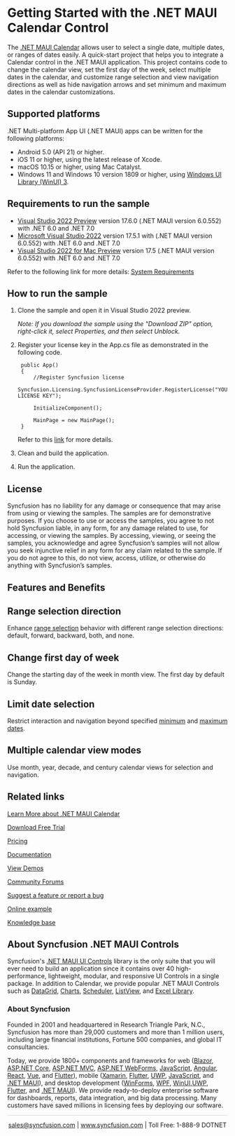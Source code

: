 # Getting Started with the .NET MAUI Calendar Control

The [.NET MAUI Calendar](https://www.syncfusion.com/maui-controls/maui-calendar?utm_source=github&utm_medium=listing&utm_campaign=maui-calendar-github-samples) allows user to select a single date, multiple dates, or ranges of dates easily. A quick-start project that helps you to integrate a Calendar control in the .NET MAUI application. This project contains code to change the calendar view, set the first day of the week, select multiple dates in the calendar, and customize range selection and view navigation directions as well as hide navigation arrows and set minimum and maximum dates in the calendar customizations.

## Supported platforms

.NET Multi-platform App UI (.NET MAUI) apps can be written for the following platforms:

* Android 5.0 (API 21) or higher.
* iOS 11 or higher, using the latest release of Xcode.
* macOS 10.15 or higher, using Mac Catalyst.
* Windows 11 and Windows 10 version 1809 or higher, using [Windows UI Library (WinUI) 3](https://learn.microsoft.com/en-us/windows/apps/winui/winui3/).

## Requirements to run the sample

* [Visual Studio 2022 Preview](https://learn.microsoft.com/en-us/visualstudio/releases/2022/release-notes-preview) version 17.6.0 (.NET MAUI version 6.0.552) with .NET 6.0 and .NET 7.0
* [Microsoft Visual Studio 2022](https://learn.microsoft.com/en-us/visualstudio/releases/2022/release-notes) version 17.5.1 with (.NET MAUI version 6.0.552) with .NET 6.0 and .NET 7.0
* [Visual Studio 2022 for Mac Preview](https://visualstudio.microsoft.com/vs/mac/) version 17.5 (.NET MAUI version 6.0.552) with .NET 6.0 and .NET 7.0

Refer to the following link for more details: [System Requirements](https://help.syncfusion.com/maui/system-requirements)

## How to run the sample

1. Clone the sample and open it in Visual Studio 2022 preview.
   
   *Note: If you download the sample using the "Download ZIP" option, right-click it, select Properties, and then select Unblock.*

2. Register your license key in the App.cs file as demonstrated in the following code.

		public App()
		{
			//Register Syncfusion license
			Syncfusion.Licensing.SyncfusionLicenseProvider.RegisterLicense("YOUR LICENSE KEY");
		
			InitializeComponent();
		
			MainPage = new MainPage();
		}
		
	Refer to this [link](https://help.syncfusion.com/maui/licensing/overview) for more details.
	
3. Clean and build the application.

4. Run the application.

## License

Syncfusion has no liability for any damage or consequence that may arise from using or viewing the samples. The samples are for demonstrative purposes. If you choose to use or access the samples, you agree to not hold Syncfusion liable, in any form, for any damage related to use, for accessing, or viewing the samples. By accessing, viewing, or seeing the samples, you acknowledge and agree Syncfusion’s samples will not allow you seek injunctive relief in any form for any claim related to the sample. If you do not agree to this, do not view, access, utilize, or otherwise do anything with Syncfusion’s samples.

## Features and Benefits

## Range selection direction
Enhance [range selection](https://help.syncfusion.com/maui/calendar/selections#range-selection?utm_source=github&utm_medium=listing&utm_campaign=maui-calendar-github-samples) behavior with different range selection directions: default, forward, backward, both, and none.

## Change first day of week
Change the starting day of the week in month view. The first day by default is Sunday.

## Limit date selection
Restrict interaction and navigation beyond specified [minimum](https://help.syncfusion.com/maui/calendar/date-restrictions#minimum-date?utm_source=github&utm_medium=listing&utm_campaign=maui-calendar-github-samples) and [maximum dates](https://help.syncfusion.com/maui/calendar/date-restrictions#maximum-date?utm_source=github&utm_medium=listing&utm_campaign=maui-calendar-github-samples).

## Multiple calendar view modes
Use month, year, decade, and century calendar views for selection and navigation.

## Related links
[Learn More about .NET MAUI Calendar](https://www.syncfusion.com/maui-controls/maui-calendar?utm_source=github&utm_medium=listing&utm_campaign=maui-calendar-github-samples)

[Download Free Trial](https://www.syncfusion.com/downloads/maui?utm_source=github&utm_medium=listing&utm_campaign=maui-calendar-github-samples)

[Pricing](https://www.syncfusion.com/sales/teamlicense?utm_source=github&utm_medium=listing&utm_campaign=maui-calendar-github-samples)

[Documentation](https://help.syncfusion.com/maui/calendar/getting-started?utm_source=github&utm_medium=listing&utm_campaign=maui-calendar-github-samples)

[View Demos](https://github.com/SyncfusionExamples/getting-started-with-the-dotnet-maui-calendar-control?utm_source=github&utm_medium=listing&utm_campaign=maui-calendar-github-samples)

[Community Forums](https://www.syncfusion.com/forums/maui?utm_source=github&utm_medium=listing&utm_campaign=maui-calendar-github-samples)

[Suggest a feature or report a bug](https://www.syncfusion.com/feedback/maui?utm_source=github&utm_medium=listing&utm_campaign=maui-calendar-github-samples)

[Online example](https://github.com/syncfusion/maui-demos/tree/master/MAUI/Calendar?utm_source=github&utm_medium=listing&utm_campaign=maui-calendar-github-samples)

[Knowledge base](https://support.syncfusion.com/kb?utm_source=github&utm_medium=listing&utm_campaign=maui-calendar-github-samples)

## About Syncfusion .NET MAUI Controls

Syncfusion's [.NET MAUI UI Controls](https://www.syncfusion.com/maui-controls?utm_source=github&utm_medium=listing&utm_campaign=maui-calendar-github-samples) library is the only suite that you will ever need to build an application since it contains over 40 high-performance, lightweight, modular, and responsive UI Controls in a single package. In addition to Calendar, we provide popular .NET MAUI Controls such as [DataGrid](https://www.syncfusion.com/maui-controls/maui-datagrid?utm_source=github&utm_medium=listing&utm_campaign=maui-calendar-github-samples), [Charts](https://www.syncfusion.com/maui-controls/maui-cartesian-charts?utm_source=github&utm_medium=listing&utm_campaign=maui-calendar-github-samples), [Scheduler](https://www.syncfusion.com/maui-controls/maui-scheduler?utm_source=github&utm_medium=listing&utm_campaign=maui-calendar-github-samples), [ListView](https://www.syncfusion.com/maui-controls/maui-listview?utm_source=github&utm_medium=listing&utm_campaign=maui-calendar-github-samples), and [Excel Library](https://www.syncfusion.com/document-processing/excel-framework/maui?utm_source=github&utm_medium=listing&utm_campaign=maui-calendar-github-samples).

### About Syncfusion
Founded in 2001 and headquartered in Research Triangle Park, N.C., Syncfusion has more than 29,000 customers and more than 1 million users, including large financial institutions, Fortune 500 companies, and global IT consultancies.

Today, we provide 1800+ components and frameworks for web ([Blazor](https://www.syncfusion.com/blazor-components?utm_source=github&utm_medium=listing&utm_campaign=maui-calendar-github-samples), [ASP.NET Core](https://www.syncfusion.com/aspnet-core-ui-controls?utm_source=github&utm_medium=listing&utm_campaign=maui-calendar-github-samples), [ASP.NET MVC](https://www.syncfusion.com/aspnet-mvc-ui-controls?utm_source=github&utm_medium=listing&utm_campaign=maui-calendar-github-samples), [ASP.NET WebForms](https://www.syncfusion.com/jquery/aspnet-webforms-ui-controls?utm_source=github&utm_medium=listing&utm_campaign=maui-calendar-github-samples), [JavaScript](https://www.syncfusion.com/javascript-ui-controls?utm_source=github&utm_medium=listing&utm_campaign=maui-calendar-github-samples), [Angular](https://www.syncfusion.com/angular-components?utm_source=github&utm_medium=listing&utm_campaign=maui-calendar-github-samples), [React](https://www.syncfusion.com/react-components?utm_source=github&utm_medium=listing&utm_campaign=maui-calendar-github-samples), [Vue](https://www.syncfusion.com/vue-components?utm_source=github&utm_medium=listing&utm_campaign=maui-calendar-github-samples), and [Flutter](https://www.syncfusion.com/flutter-widgets?utm_source=github&utm_medium=listing&utm_campaign=maui-calendar-github-samples)), mobile ([Xamarin](https://www.syncfusion.com/xamarin-ui-controls?utm_source=github&utm_medium=listing&utm_campaign=maui-calendar-github-samples), [Flutter](https://www.syncfusion.com/flutter-widgets?utm_source=github&utm_medium=listing&utm_campaign=maui-calendar-github-samples), [UWP](https://www.syncfusion.com/uwp-ui-controls?utm_source=github&utm_medium=listing&utm_campaign=maui-calendar-github-samples), [JavaScript](https://www.syncfusion.com/javascript-ui-controls?utm_source=github&utm_medium=listing&utm_campaign=maui-calendar-github-samples), and [.NET MAUI](https://www.syncfusion.com/maui-controls?utm_source=github&utm_medium=listing&utm_campaign=maui-calendar-github-samples)), and desktop development ([WinForms](https://www.syncfusion.com/winforms-ui-controls?utm_source=github&utm_medium=listing&utm_campaign=maui-calendar-github-samples), [WPF](https://www.syncfusion.com/wpf-controls?utm_source=github&utm_medium=listing&utm_campaign=maui-calendar-github-samples), [WinUI](https://www.syncfusion.com/winui-controls?utm_source=github&utm_medium=listing&utm_campaign=maui-calendar-github-samples),[UWP](https://www.syncfusion.com/uwp-ui-controls?utm_source=github&utm_medium=listing&utm_campaign=maui-calendar-github-samples), [Flutter](https://www.syncfusion.com/flutter-widgets?utm_source=github&utm_medium=listing&utm_campaign=maui-calendar-github-samples), and [.NET MAUI](https://www.syncfusion.com/maui-controls?utm_source=github&utm_medium=listing&utm_campaign=maui-calendar-github-samples)). We provide ready-to-deploy enterprise software for dashboards, reports, data integration, and big data processing. Many customers have saved millions in licensing fees by deploying our software.

<hr style="height:0.3px;border:none;color:lightgrey;background-color:lightgrey;" />

<p align="center">
<a href="mailto:sales@syncfusion.com?Subject=Syncfusion .NET MAUI Calendar - GitHub" target="_top">sales@syncfusion.com</a> | <a href="https://www.syncfusion.com?utm_source=github&utm_medium=listing&utm_campaign=maui-calendar-github-samples">www.syncfusion.com</a> | Toll Free: 1-888-9 DOTNET <br>
</p>